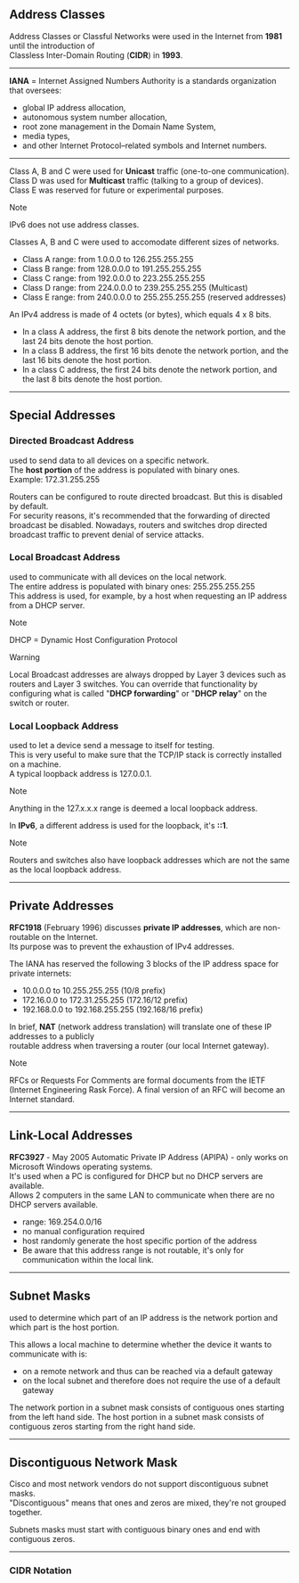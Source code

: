## Address Classes

Address Classes or Classful Networks were used in the Internet from **1981** until the introduction of  
Classless Inter-Domain Routing (**CIDR**) in **1993**.  

---

**IANA** = Internet Assigned Numbers Authority is a standards organization that oversees:
- global IP address allocation,
- autonomous system number allocation,
- root zone management in the Domain Name System,
- media types,
- and other Internet Protocol–related symbols and Internet numbers.

---

Class A, B and C were used for **Unicast** traffic (one-to-one communication).  
Class D was used for **Multicast** traffic (talking to a group of devices).  
Class E was reserved for future or experimental purposes.  

>[!note]
>IPv6 does not use address classes.  

Classes A, B and C were used to accomodate different sizes of networks.  
- Class A range: from 1.0.0.0 to 126.255.255.255 
- Class B range: from 128.0.0.0 to 191.255.255.255
- Class C range: from 192.0.0.0 to 223.255.255.255
- Class D range: from 224.0.0.0 to 239.255.255.255 (Multicast)
- Class E range: from 240.0.0.0 to 255.255.255.255 (reserved addresses)

An IPv4 address is made of 4 octets (or bytes), which equals 4 x 8 bits.  
- In a class A address, the first 8 bits denote the network portion, and the last 24 bits denote the host portion.
- In a class B address, the first 16 bits denote the network portion, and the last 16 bits denote the host portion.
- In a class C address, the first 24 bits denote the network portion, and the last 8 bits denote the host portion.

---

## Special Addresses

### Directed Broadcast Address 
used to send data to all devices on a specific network.  
The **host portion** of the address is populated with binary ones.  
Example: 172.31.255.255  

Routers can be configured to route directed broadcast. But this is disabled by default.  
For security reasons, it's recommended that the forwarding of directed broadcast be disabled.
Nowadays, routers and switches drop directed broadcast traffic to prevent denial of service attacks.  

### Local Broadcast Address
used to communicate with all devices on the local network.  
The entire address is populated with binary ones: 255.255.255.255  
This address is used, for example, by a host when requesting an IP address from a DHCP server.

>[!note]
>DHCP = Dynamic Host Configuration Protocol

>[!warning]
>Local Broadcast addresses are always dropped by Layer 3 devices such as routers and Layer 3 switches. You can override that functionality
>by configuring what is called "**DHCP forwarding**" or "**DHCP relay**" on the switch or router.

### Local Loopback Address
used to let a device send a message to itself for testing.  
This is very useful to make sure that the TCP/IP stack is correctly installed on a machine.  
A typical loopback address is 127.0.0.1.  

>[!note]
>Anything in the 127.x.x.x range is deemed a local loopback address.

In **IPv6**, a different address is used for the loopback, it's **::1**.  

>[!note]
>Routers and switches also have loopback addresses which are not the same as the local loopback address.

---

## Private Addresses

**RFC1918** (February 1996) discusses **private IP addresses**, which are non-routable on the Internet.  
Its purpose was to prevent the exhaustion of IPv4 addresses.  

The IANA has reserved the following 3 blocks of the IP address space for private internets:
- 10.0.0.0 to 10.255.255.255 (10/8 prefix)
- 172.16.0.0 to 172.31.255.255 (172.16/12 prefix)
- 192.168.0.0 to 192.168.255.255 (192.168/16 prefix)

In brief, **NAT** (network address translation) will translate one of these IP addresses to a publicly  
routable address when traversing a router (our local Internet gateway).

>[!note]
>RFCs or Requests For Comments are formal documents from the IETF (Internet Engineering Rask Force).
>A final version of an RFC will become an Internet standard.

---

## Link-Local Addresses 

**RFC3927** - May 2005
Automatic Private IP Address (APIPA) - only works on Microsoft Windows operating systems.  
It's used when a PC is configured for DHCP but no DHCP servers are available.  
Allows 2 computers in the same LAN to communicate when there are no DHCP servers available.
- range: 169.254.0.0/16
- no manual configuration required
- host randomly generate the host specific portion of the address
- Be aware that this address range is not routable, it's only for communication within the local link.

---

## Subnet Masks
used to determine which part of an IP address is the network portion and which part is the host portion.  

This allows a local machine to determine whether the device it wants to communicate with is:
- on a remote network and thus can be reached via a default gateway 
- on the local subnet and therefore does not require the use of a default gateway

The network portion in a subnet mask consists of contiguous ones starting from the left hand side.
The host portion in a subnet mask consists of contiguous zeros starting from the right hand side.

---

## Discontiguous Network Mask

Cisco and most network vendors do not support discontiguous subnet masks.  
"Discontiguous" means that ones and zeros are mixed, they're not grouped together.  

Subnets masks must start with contiguous binary ones and end with contiguous zeros.

---

### CIDR Notation





